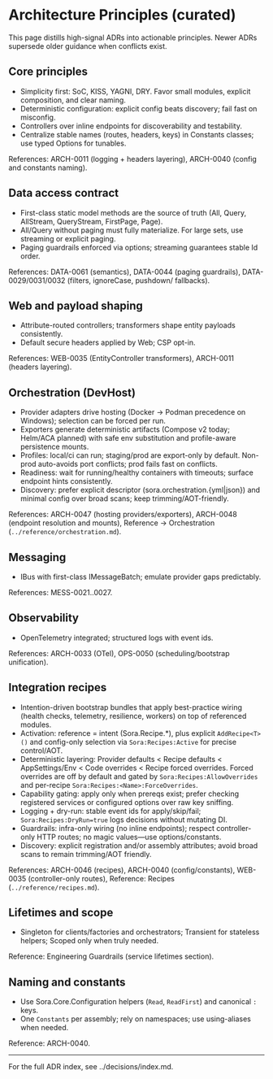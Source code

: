 # Architecture Principles (curated)

This page distills high-signal ADRs into actionable principles. Newer ADRs supersede older guidance when conflicts exist.

## Core principles

- Simplicity first: SoC, KISS, YAGNI, DRY. Favor small modules, explicit composition, and clear naming.
- Deterministic configuration: explicit config beats discovery; fail fast on misconfig.
- Controllers over inline endpoints for discoverability and testability.
- Centralize stable names (routes, headers, keys) in Constants classes; use typed Options for tunables.

References: ARCH-0011 (logging + headers layering), ARCH-0040 (config and constants naming).

## Data access contract

- First-class static model methods are the source of truth (All, Query, AllStream, QueryStream, FirstPage, Page).
- All/Query without paging must fully materialize. For large sets, use streaming or explicit paging.
- Paging guardrails enforced via options; streaming guarantees stable Id order.

References: DATA-0061 (semantics), DATA-0044 (paging guardrails), DATA-0029/0031/0032 (filters, ignoreCase, pushdown/ fallbacks).

## Web and payload shaping

- Attribute-routed controllers; transformers shape entity payloads consistently.
- Default secure headers applied by Web; CSP opt-in.

References: WEB-0035 (EntityController transformers), ARCH-0011 (headers layering).

## Orchestration (DevHost)

- Provider adapters drive hosting (Docker → Podman precedence on Windows); selection can be forced per run.
- Exporters generate deterministic artifacts (Compose v2 today; Helm/ACA planned) with safe env substitution and profile-aware persistence mounts.
- Profiles: local/ci can run; staging/prod are export-only by default. Non-prod auto-avoids port conflicts; prod fails fast on conflicts.
- Readiness: wait for running/healthy containers with timeouts; surface endpoint hints consistently.
- Discovery: prefer explicit descriptor (sora.orchestration.{yml|json}) and minimal config over broad scans; keep trimming/AOT-friendly.

References: ARCH-0047 (hosting providers/exporters), ARCH-0048 (endpoint resolution and mounts), Reference → Orchestration (`../reference/orchestration.md`).

## Messaging

- IBus with first-class IMessageBatch; emulate provider gaps predictably.

References: MESS-0021..0027.

## Observability

- OpenTelemetry integrated; structured logs with event ids.

References: ARCH-0033 (OTel), OPS-0050 (scheduling/bootstrap unification).

## Integration recipes

- Intention-driven bootstrap bundles that apply best-practice wiring (health checks, telemetry, resilience, workers) on top of referenced modules.
- Activation: reference = intent (Sora.Recipe.*), plus explicit `AddRecipe<T>()` and config-only selection via `Sora:Recipes:Active` for precise control/AOT.
- Deterministic layering: Provider defaults < Recipe defaults < AppSettings/Env < Code overrides < Recipe forced overrides. Forced overrides are off by default and gated by `Sora:Recipes:AllowOverrides` and per-recipe `Sora:Recipes:<Name>:ForceOverrides`.
- Capability gating: apply only when prereqs exist; prefer checking registered services or configured options over raw key sniffing.
- Logging + dry-run: stable event ids for apply/skip/fail; `Sora:Recipes:DryRun=true` logs decisions without mutating DI.
- Guardrails: infra-only wiring (no inline endpoints); respect controller-only HTTP routes; no magic values—use options/constants.
- Discovery: explicit registration and/or assembly attributes; avoid broad scans to remain trimming/AOT friendly.

References: ARCH-0046 (recipes), ARCH-0040 (config/constants), WEB-0035 (controller-only routes), Reference: Recipes (`../reference/recipes.md`).

## Lifetimes and scope

- Singleton for clients/factories and orchestrators; Transient for stateless helpers; Scoped only when truly needed.

Reference: Engineering Guardrails (service lifetimes section).

## Naming and constants

- Use Sora.Core.Configuration helpers (`Read`, `ReadFirst`) and canonical `:` keys.
- One `Constants` per assembly; rely on namespaces; use using-aliases when needed.

Reference: ARCH-0040.

---

For the full ADR index, see ../decisions/index.md.
